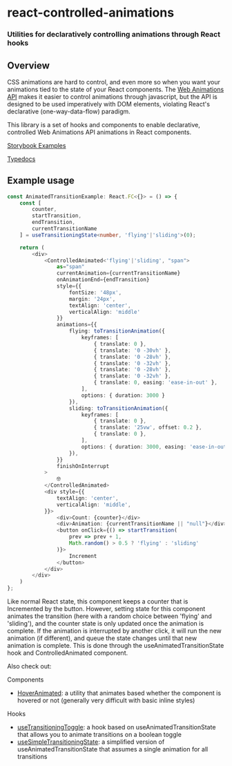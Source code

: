 # react-controlled-animations

### Utilities for declaratively controlling animations through React hooks

## Overview

CSS animations are hard to control, and even more so when you want your animations tied to the state of your React components. 
The [Web Animations API](https://developer.mozilla.org/en-US/docs/Web/API/Web_Animations_API) makes it easier to control animations through javascript, but the API is designed to be used imperatively with DOM elements, violating React's declarative (one-way-data-flow) paradigm.

This library is a set of hooks and components to enable declarative, controlled Web Animations API animations in React components.


[Storybook Examples](https://tristanjohnson849.github.io/react-controlled-animations/)

[Typedocs](https://github.com/tristanjohnson849/react-controlled-animations/wiki)

## Example usage

```typescript
const AnimatedTransitionExample: React.FC<{}> = () => {
    const [
        counter,
        startTransition,
        endTransition, 
        currentTransitionName
    ] = useTransitioningState<number, 'flying'|'sliding'>(0);

    return (
        <div>
            <ControlledAnimated<'flying'|'sliding', "span">
                as="span"
                currentAnimation={currentTransitionName}
                onAnimationEnd={endTransition}
                style={{
                    fontSize: '48px',
                    margin: '24px',
                    textAlign: 'center',
                    verticalAlign: 'middle'
                }}
                animations={{
                    flying: toTransitionAnimation({
                        keyframes: [
                            { translate: 0 },
                            { translate: '0 -30vh' },
                            { translate: '0 -28vh' },
                            { translate: '0 -32vh' },
                            { translate: '0 -28vh' },
                            { translate: '0 -32vh' },
                            { translate: 0, easing: 'ease-in-out' },
                        ],
                        options: { duration: 3000 }
                    }),
                    sliding: toTransitionAnimation({
                        keyframes: [
                            { translate: 0 },
                            { translate: '25vw', offset: 0.2 },
                            { translate: 0 },
                        ],
                        options: { duration: 3000, easing: 'ease-in-out' }
                    }),
                }}
                finishOnInterrupt
            >
                🤓
            </ControlledAnimated>
            <div style={{ 
                textAlign: 'center',
                verticalAlign: 'middle', 
            }}>
                <div>Count: {counter}</div>
                <div>Animation: {currentTransitionName || "null"}</div>
                <button onClick={() => startTransition(
                    prev => prev + 1, 
                    Math.random() > 0.5 ? 'flying' : 'sliding'
                )}>
                    Increment
                </button>
            </div>
        </div>
    )
};
```

Like normal React state, this component keeps a counter that is Incremented by the button. However, setting state for this component animates the transition (here with a random choice between 'flying' and 'sliding'), and the counter state is only updated once the animation is complete. If the animation is interrupted by another click, it will run the new animation (if different), and queue the state changes until that new animation is complete. This is done through the useAnimatedTransitionState hook and ControlledAnimated component.

Also check out:

Components
- [HoverAnimated](https://github.com/tristanjohnson849/react-controlled-animations/wiki/components.HoverAnimated): a utility that animates based whether the component is hovered or not (generally very difficult with basic inline styles)

Hooks
- [useTransitioningToggle](https://github.com/tristanjohnson849/react-controlled-animations/wiki/hooks.useTransitioningToggle): a hook based on useAnimatedTransitionState that allows you to animate transitions on a boolean toggle
- [useSimpleTransitioningState](https://github.com/tristanjohnson849/react-controlled-animations/wiki/hooks.useSimpleTransitioningState): a simplified version of useAnimatedTransitionState that assumes a single animation for all transitions
